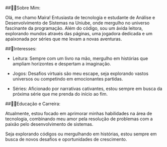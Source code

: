 ##🐱‍💻Sobre Mim:

Olá, me chamo Maíra! Entusiasta de tecnologia e estudante de Análise e Desenvolvimento de Sistemas na Uniube, onde mergulho no universo fascinante da programação. Além do código, sou um ávida leitora, explorando mundos através das páginas, uma jogadora dedicada e um apaixonada por séries que me levam a novas aventuras.

##🤞Interesses:

- Leitura: Sempre com um livro na mão, mergulho em histórias que ampliam horizontes e despertam a imaginação.
  
- Jogos: Desafios virtuais são meu escape, seja explorando vastos universos ou competindo em emocionantes partidas.

- Séries: Aficionado por narrativas cativantes, estou sempre em busca da próxima série que me prenda do início ao fim.

##🐱‍👤Educação e Carreira:

Atualmente, estou focado em aprimorar minhas habilidades na área de tecnologia, combinando meu amor pela resolução de problemas com a paixão pelo desenvolvimento de sistemas.

Seja explorando códigos ou mergulhando em histórias, estou sempre em busca de novos desafios e oportunidades de crescimento.


